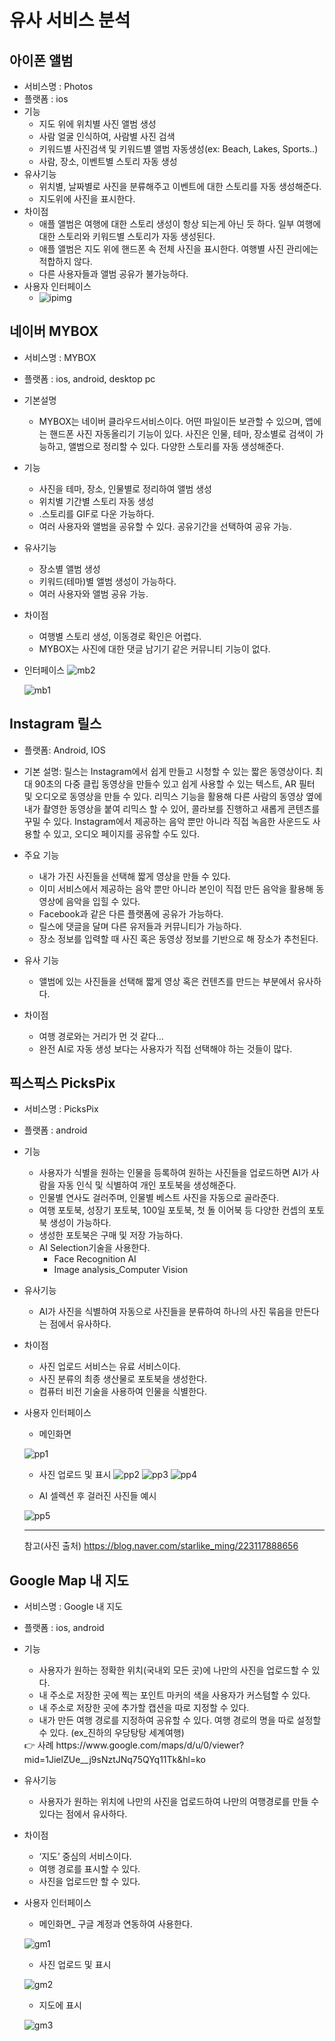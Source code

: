 # 유사 서비스 분석

## 아이폰 앨범
- 서비스명 : Photos
- 플랫폼 : ios
- 기능
    - 지도 위에 위치별 사진 앨범 생성
    - 사람 얼굴 인식하여, 사람별 사진 검색
    - 키워드별 사진검색 및 키워드별 앨범 자동생성(ex: Beach, Lakes, Sports..)
    - 사람, 장소, 이벤트별 스토리 자동 생성
- 유사기능
    - 위치별, 날짜별로 사진을 분류해주고 이벤트에 대한 스토리를 자동 생성해준다.
    - 지도위에 사진을 표시한다.
- 차이점
    - 애플 앨범은 여행에 대한 스토리 생성이 항상 되는게 아닌 듯 하다. 일부 여행에 대한 스토리와 키워드별 스토리가 자동 생성된다.
    - 애플 앨범은 지도 위에 핸드폰 속 전체 사진을 표시한다. 여행별 사진 관리에는 적합하지 않다.
    - 다른 사용자들과 앨범 공유가 불가능하다.
- 사용자 인터페이스
    - ![ipimg](/asset/image/ip.png)

## 네이버 MYBOX
- 서비스명 : MYBOX
- 플랫폼 : ios, android, desktop pc
- 기본설명
    - MYBOX는 네이버 클라우드서비스이다. 어떤 파일이든 보관할 수 있으며, 앱에는 핸드폰 사진 자동올리기 기능이 있다. 사진은 인물, 테마, 장소별로 검색이 가능하고, 앨범으로 정리할 수 있다. 다양한 스토리를 자동 생성해준다.
- 기능
    - 사진을 테마, 장소, 인물별로 정리하여 앨범 생성
    - 위치별 기간별 스토리 자동 생성
    - .스토리를 GIF로 다운 가능하다.
    - 여러 사용자와 앨범을 공유할 수 있다. 공유기간을 선택하여 공유 가능.

- 유사기능
    - 장소별 앨범 생성
    - 키워드(테마)별 앨범 생성이 가능하다.
    - 여러 사용자와 앨범 공유 가능.


- 차이점
    - 여행별 스토리 생성, 이동경로 확인은 어렵다.
    - MYBOX는 사진에 대한 댓글 남기기 같은 커뮤니티 기능이 없다.
- 인터페이스
    ![mb2](/asset/image/mb2.png)
    
    ![mb1](/asset/image/mb1.png)

  
## Instagram 릴스
- 플랫폼: Android, IOS

- 기본 설명:  릴스는 Instagram에서 쉽게 만들고 시청할 수 있는 짧은 동영상이다.
최대 90초의 다중 클립 동영상을 만들수 있고 쉽게 사용할 수 있는 텍스트, AR 필터 및 오디오로 동영상을 만들 수 있다. 리믹스 기능을 활용해 다른 사람의 동영상 옆에 내가 촬영한 동영상을 붙여 리믹스 할 수 있어, 콜라보를 진행하고 새롭게 콘텐츠를 꾸밀 수 있다. Instagram에서 제공하는 음악 뿐만 아니라 직접 녹음한 사운드도 사용할 수 있고, 오디오 페이지를 공유할 수도 있다.

- 주요 기능
    - 내가 가진 사진들을 선택해 짧게 영상을 만들 수 있다.
    - 이미 서비스에서 제공하는 음악 뿐만 아니라 본인이 직접 만든 음악을 활용해 동영상에 음악을 입힐 수 있다.
    - Facebook과 같은 다른 플랫폼에 공유가 가능하다.
    - 릴스에 댓글을 달며 다른 유저들과 커뮤니티가 가능하다.
    - 장소 정보를 입력할 때 사진 혹은 동영상 정보를 기반으로 해 장소가 추천된다.
    
- 유사 기능
    - 앨범에 있는 사진들을 선택해 짧게 영상 혹은 컨텐츠를 만드는 부분에서 유사하다.

- 차이점
    - 여행 경로와는 거리가 먼 것 같다…
    - 완전 AI로 자동 생성 보다는 사용자가 직접 선택해야 하는 것들이 많다.
       
## 픽스픽스 PicksPix

- 서비스명 : PicksPix
- 플랫폼 : android
- 기능
    - 사용자가 식별을 원하는 인물을 등록하여 원하는 사진들을 업로드하면 AI가 사람을 자동 인식 및 식별하여 개인 포토북을 생성해준다.
    - 인물별 연사도 걸러주며, 인물별 베스트 사진을 자동으로 골라준다.
    - 여행 포토북, 성장기 포토북, 100일 포토북, 첫 돌 이어북 등 다양한 컨셉의 포토북 생성이 가능하다.
    - 생성한 포토북은 구매 및 저장 가능하다.
    - AI Selection기술을 사용한다.
        - Face Recognition AI
        - Image analysis_Computer Vision
- 유사기능
    - AI가 사진을 식별하여 자동으로 사진들을 분류하여 하나의 사진 묶음을 만든다는 점에서 유사하다.
- 차이점
    - 사진 업로드 서비스는 유료 서비스이다.
    - 사진 분류의 최종 생산물로 포토북을 생성한다.
    - 컴퓨터 비전 기술을 사용하여 인물을 식별한다.
- 사용자 인터페이스
    - 메인화면
    
    ![pp1](/asset/image/pp1.png)
    
    - 사진 업로드 및 표시
        ![pp2](/asset/image/pp2.png)
        ![pp3](/asset/image/pp3.png)
        ![pp4](/asset/image/pp4.png)
        
    - AI 셀렉션 후 걸러진 사진들 예시
    
    ![pp5](/asset/image/pp5.png)
    
    ---
    
    참고(사진 출처) https://blog.naver.com/starlike_ming/223117888656

## Google Map 내 지도
- 서비스명 : Google 내 지도
- 플랫폼 : ios, android
- 기능
    - 사용자가 원하는 정확한 위치(국내외 모든 곳)에 나만의 사진을 업로드할 수 있다.
    - 내 주소로 저장한 곳에 찍는 포인트 마커의 색을 사용자가 커스텀할 수 있다.
    - 내 주소로 저장한 곳에 추가할 캡션을 따로 지정할 수 있다.
    - 내가 만든 여행 경로를 지정하여 공유할 수 있다. 여행 경로의 명을 따로 설정할 수 있다. (ex_진하의 우당탕탕 세계여행)
    
    <aside>
    👉 사례
    https://www.google.com/maps/d/u/0/viewer?mid=1JielZUe__j9sNztJNq75QYq11Tk&hl=ko
    
    </aside>
    
- 유사기능
    - 사용자가 원하는 위치에 나만의 사진을 업로드하여 나만의 여행경로를 만들 수 있다는 점에서 유사하다.
- 차이점
    - ‘지도’ 중심의 서비스이다.
    - 여행 경로를 표시할 수 있다.
    - 사진을 업로드만 할 수 있다.
- 사용자 인터페이스
    - 메인화면_ 구글 계정과 연동하여 사용한다.
    
    ![gm1](/asset/image/gm1.png)
    
    - 사진 업로드 및 표시
    
    ![gm2](/asset/image/gm2.png)
    
    - 지도에 표시
    
    ![gm3](/asset/image/gm3.png)

